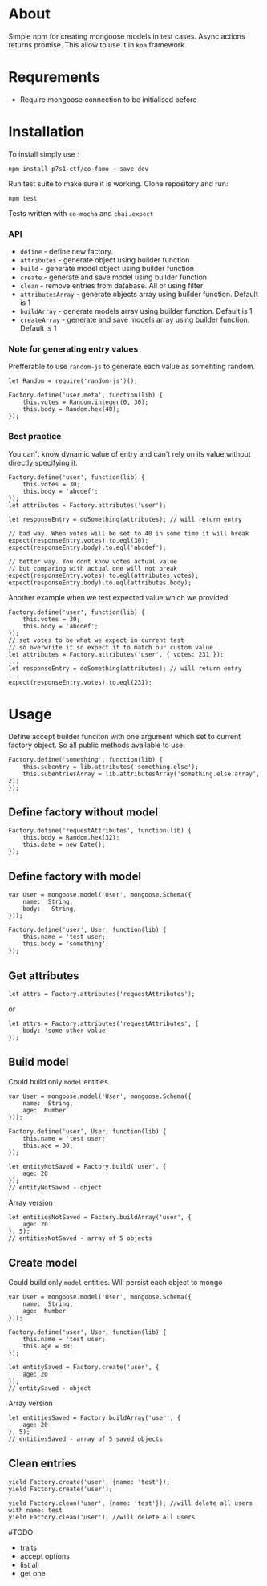 # About

Simple npm for creating mongoose models in test cases.
Async actions returns promise. This allow to use it in `koa` framework. 

# Requrements

- Require mongoose connection to be initialised before

# Installation

To install simply use :
```
npm install p7s1-ctf/co-famo --save-dev
```
Run test suite to make sure it is working. Clone repository and run:
```
npm test
```
Tests written with `co-mocha` and `chai.expect`


### API

 - `define` - define new factory.
 - `attributes` - generate object using builder function
 - `build` - generate model object using builder function
 - `create` - generate and save model using builder function
 - `clean` - remove entries from database. All or using filter
 - `attributesArray` - generate objects array using builder function. Default is 1
 - `buildArray` - generate models array using builder function. Default is 1
 - `createArray` - generate and save models array using builder function. Default is 1


### Note for generating entry values

Prefferable to use `random-js` to generate each value as somehting random. 
```
let Random = require('random-js')();

Factory.define('user.meta', function(lib) {
    this.votes = Random.integer(0, 30);
    this.body = Random.hex(40);
});
```
### Best practice
You can't know dynamic value of entry and can't rely on its value without directly specifying it.

```
Factory.define('user', function(lib) {
    this.votes = 30;
    this.body = 'abcdef';
});
let attributes = Factory.attributes('user');

let responseEntry = doSomething(attributes); // will return entry

// bad way. When votes will be set to 40 in some time it will break
expect(responseEntry.votes).to.eql(30);
expect(responseEntry.body).to.eql('abcdef');

// better way. You dont know votes actual value
// but comparing with actual one will not break 
expect(responseEntry.votes).to.eql(attributes.votes);
expect(responseEntry.body).to.eql(attributes.body);
```

Another example when we test expected value which we provided:

```
Factory.define('user', function(lib) {
    this.votes = 30;
    this.body = 'abcdef';
});
// set votes to be what we expect in current test
// so overwrite it so expect it to match our custom value
let attributes = Factory.attributes('user', { votes: 231 });
...
let responseEntry = doSomething(attributes); // will return entry
...
expect(responseEntry.votes).to.eql(231);
```


# Usage

Define accept builder funciton with one argument which set to current factory object. So all public methods available to use:
```
Factory.define('something', function(lib) {
    this.subentry = lib.attributes('something.else');
    this.subentriesArray = lib.attributesArray('something.else.array', 2);
});
```

## Define factory without model
```
Factory.define('requestAttributes', function(lib) {
    this.body = Random.hex(32);
    this.date = new Date();
});

```

## Define factory with model

```
var User = mongoose.model('User', mongoose.Schema({
    name:  String,
    body:   String,
}));

Factory.define('user', User, function(lib) {
    this.name = 'test user;
    this.body = 'something';
});
```

## Get attributes

```
let attrs = Factory.attributes('requestAttributes');
```
or
```
let attrs = Factory.attributes('requestAttributes', {
	body: 'some other value'
});
```

## Build model 

Could build only `model` entities.
```
var User = mongoose.model('User', mongoose.Schema({
    name:  String,
    age:  Number
}));

Factory.define('user', User, function(lib) {
    this.name = 'test user;
    this.age = 30;
});

let entityNotSaved = Factory.build('user', {
	age: 20
});
// entityNotSaved - object
```
Array version
```
let entitiesNotSaved = Factory.buildArray('user', {
	age: 20
}, 5);
// entitiesNotSaved - array of 5 objects
```

## Create model 

Could build only `model` entities. Will persist each object to mongo
```
var User = mongoose.model('User', mongoose.Schema({
    name:  String,
    age:  Number
}));

Factory.define('user', User, function(lib) {
    this.name = 'test user;
    this.age = 30;
});

let entitySaved = Factory.create('user', {
	age: 20
});
// entitySaved - object
```
Array version
```
let entitiesSaved = Factory.buildArray('user', {
	age: 20
}, 5);
// entitiesSaved - array of 5 saved objects
```

## Clean entries

```
yield Factory.create('user', {name: 'test'});
yield Factory.create('user');

yield Factory.clean('user', {name: 'test'}); //will delete all users with name: test
yield Factory.clean('user'); //will delete all users

```


#TODO

- traits
- accept options
- list all
- get one



